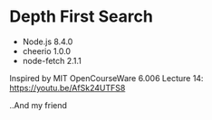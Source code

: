 # Depth First Search

* Node.js 8.4.0
* cheerio 1.0.0
* node-fetch 2.1.1

Inspired by MIT OpenCourseWare 6.006 Lecture 14:
https://youtu.be/AfSk24UTFS8

..And my friend
